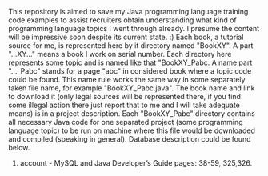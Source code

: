 This repository is aimed to save my Java programming language training code examples to assist recruiters obtain understanding what kind of programming language topics I went through already. I presume the content will be impressive soon despite its current state. :) Each book, a tutorial source for me, is represented here by it directory named "BookXY". A part "...XY..." means a book I work on serial number. Each directory here represents some topic and is named like that "BookXY_Pabc. A name part "..._Pabc" stands for a page "abc" in considered book where a topic code could be found. This name rule works the same way in some separately taken file name, for example "BookXY_Pabc.java". The book name and link to download it (only legal sources will be represented there, if you find some illegal action there just report that to me and I will take adequate means) is in a project description. Each "BookXY_Pabc" directory contains all necessary Java code for one separated project (some programming language topic) to be run on machine where this file would be downloaded and compiled (speaking in general). Database description could be found below.

1) account - MySQL and Java Developer’s Guide pages: 38-59, 325,326.
